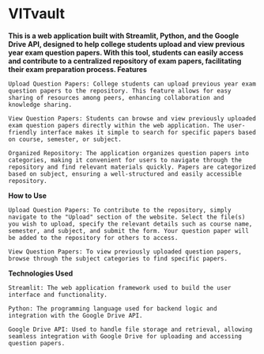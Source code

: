 # VITvault

**This is a web application built with Streamlit, Python, and the Google Drive API, designed to help college students upload and view previous year exam question papers. With this tool, students can easily access and contribute to a centralized repository of exam papers, facilitating their exam preparation process.
Features**

    Upload Question Papers: College students can upload previous year exam question papers to the repository. This feature allows for easy sharing of resources among peers, enhancing collaboration and knowledge sharing.

    View Question Papers: Students can browse and view previously uploaded exam question papers directly within the web application. The user-friendly interface makes it simple to search for specific papers based on course, semester, or subject.

    Organized Repository: The application organizes question papers into categories, making it convenient for users to navigate through the repository and find relevant materials quickly. Papers are categorized based on subject, ensuring a well-structured and easily accessible repository.

**How to Use**

    Upload Question Papers: To contribute to the repository, simply navigate to the "Upload" section of the website. Select the file(s) you wish to upload, specify the relevant details such as course name, semester, and subject, and submit the form. Your question paper will be added to the repository for others to access.

    View Question Papers: To view previously uploaded question papers, browse through the subject categories to find specific papers.

**Technologies Used**

    Streamlit: The web application framework used to build the user interface and functionality.

    Python: The programming language used for backend logic and integration with the Google Drive API.

    Google Drive API: Used to handle file storage and retrieval, allowing seamless integration with Google Drive for uploading and accessing question papers.
